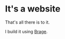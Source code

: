 # It's a website

That's all there is to it.

I build it using [Brage](https://github.com/michaelenger/brage).
